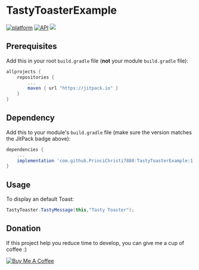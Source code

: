 # TastyToasterExample

[![platform](https://img.shields.io/badge/platform-Android-1abc9c.svg)](https://www.android.com)
[![API](https://img.shields.io/badge/API-16%2B-red.svg)](https://android-arsenal.com/api?level=15)
[![](https://jitpack.io/v/PrinciChristi7880/TastyToasterExample.svg)](https://jitpack.io/#PrinciChristi7880/TastyToasterExample)

## Prerequisites

Add this in your root `build.gradle` file (**not** your module `build.gradle` file):

```gradle
allprojects {
	repositories {
		...
		maven { url "https://jitpack.io" }
	}
}
```

## Dependency

Add this to your module's `build.gradle` file (make sure the version matches the JitPack badge above):

```gradle
dependencies {
	...
	implementation 'com.github.PrinciChristi7880:TastyToasterExample:1.0.0'
}
```

## Usage


To display an default Toast:

``` java
TastyToaster.TastyMessage(this,"Tasty Toaster");
```

## Donation
If this project help you reduce time to develop, you can give me a cup of coffee :) 

<a href="https://www.buymeacoffee.com/E7ij4d5" target="_blank"><img src="https://bmc-cdn.nyc3.digitaloceanspaces.com/BMC-button-images/custom_images/orange_img.png" alt="Buy Me A Coffee" style="height: auto !important;width: auto !important;" ></a>


